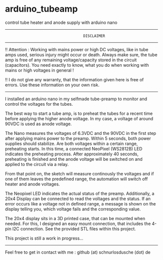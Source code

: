 # arduino_tubeamp
control tube heater and anode supply with arduino nano

--------------------------------------------------------------------------------------------------
                                        DISCLAIMER
--------------------------------------------------------------------------------------------------

!! Attention : Working with mains power or high DC voltages, like in tube amps used,
serious injury might occur or death. Always make sure, the tube amp is free of any
remaining voltage/capacity stored in the circuit (capacitors). You need exactly to know,
what you do when working with mains or high voltages in general !

!! I do not give any warranty, that the information given here is free of errors.
Use these information on your own risk. 

--------------------------------------------------------------------------------------------------

I installed an arduino nano in my selfmade tube-preamp to monitor and control the voltages for 
the tubes.

The best way to start a tube amp, is to preheat the tubes for a recent time before applying the
higher anode voltage. In my case, a voltage of around 90VDC is used as anode voltage.

The Nano measures the voltages of 6.3VDC and the 90VDC in the first step after applying mains
power to the preamp. Within 5 seconds, both power supplies should stabilize. Are both voltages within
a certain range, preheating starts. In this time, a connected NeoPixel (WS2812B) LED indicates the
preheating process. After approximately 40 seconds, preheating is finished and the anode voltage
will be switched on and applied to the circuit via a relay.

From that point on, the sketch will measure continously the voltages and if one of them leaves
the predefined range, the automation will switch off heater and anode voltages.

The Neopixel LED indicates the actual status of the preamp. Additionally, a 20x4 Display can be 
connected to read the voltages and the status. If an error occurs like a voltage not in defined range,
a message is shown on the display telling you, which voltage fails and the corresponding value.

The 20x4 display sits in a 3D printed case, that can be mounted when needed. For this, I designed
an easy mount connection, that includes the 4-pin I2C connection. See the provided STL files within this
project.

This project is still a work in progress...

----------------------------------------------------------------------------------------------------

Feel free to get in contact with me : github (at) schnurlosdusche (dot) de
